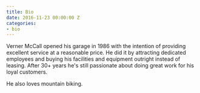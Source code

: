 ```yaml
---
title: Bio
date: 2016-11-23 00:00:00 Z
categories:
- bio
---
```


Verner McCall opened his garage in 1986 with the intention of providing excellent service at a reasonable price. He did it by attracting dedicated employees and buying his facilities and equipment outright instead of leasing. After 30+ years he's still passionate about doing great work for his loyal customers.

He also loves mountain biking.